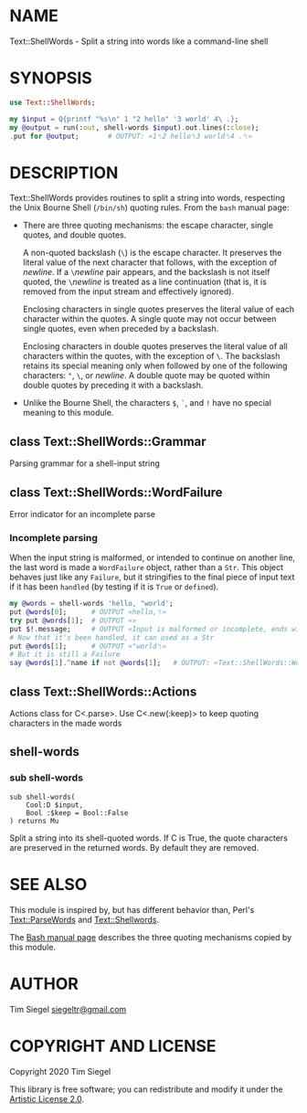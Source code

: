 NAME
====

Text::ShellWords - Split a string into words like a command-line shell

SYNOPSIS
========

```raku
use Text::ShellWords;

my $input = Q{printf "%s\n" 1 "2 hello" '3 world' 4\ .};
my @output = run(:out, shell-words $input).out.lines(:close);
.put for @output;       # OUTPUT: «1␤2 hello␤3 world␤4 .␤»
```

DESCRIPTION
===========

Text::ShellWords provides routines to split a string into words, respecting the Unix Bourne Shell (`/bin/sh`) quoting rules. From the `bash` manual page:

  * There are three quoting mechanisms: the escape character, single quotes, and double quotes.

    A non-quoted backslash (`\`) is the escape character. It preserves the literal value of the next character that follows, with the exception of *newline*. If a `\`*newline* pair appears, and the backslash is not itself quoted, the `\`*newline* is treated as a line continuation (that is, it is removed from the input stream and effectively ignored).

    Enclosing characters in single quotes preserves the literal value of each character within the quotes. A single quote may not occur between single quotes, even when preceded by a backslash.

    Enclosing characters in double quotes preserves the literal value of all characters within the quotes, with the exception of `\`. The backslash retains its special meaning only when followed by one of the following characters: `"`, `\`, or *newline*. A double quote may be quoted within double quotes by preceding it with a backslash.

  * Unlike the Bourne Shell, the characters `$`, `` ` ``, and `!` have no special meaning to this module.

class Text::ShellWords::Grammar
-------------------------------

Parsing grammar for a shell-input string

class Text::ShellWords::WordFailure
-----------------------------------

Error indicator for an incomplete parse

### Incomplete parsing

When the input string is malformed, or intended to continue on another line, the last word is made a `WordFailure` object, rather than a `Str`. This object behaves just like any `Failure`, but it stringifies to the final piece of input text if it has been `handled` (by testing if it is `True` or `defined`).

```raku
my @words = shell-words 'hello, "world';
put @words[0];      # OUTPUT «hello,␤»
try put @words[1];  # OUTPUT «»
put $!.message;     # OUTPUT «Input is malformed or incomplete, ends with '"world'␤»
# Now that it's been handled, it can used as a Str
put @words[1];      # OUTPUT «"world␤»
# But it is still a Failure
say @words[1].^name if not @words[1];   # OUTPUT: «Text::ShellWords::WordFailure␤»
```

class Text::ShellWords::Actions
-------------------------------

Actions class for C<.parse>. Use C<.new(:keep)> to keep quoting characters in the made words

shell-words
-----------

### sub shell-words

```perl6
sub shell-words(
    Cool:D $input,
    Bool :$keep = Bool::False
) returns Mu
```

Split a string into its shell-quoted words. If C<keep> is True, the quote characters are preserved in the returned words. By default they are removed.

SEE ALSO
========

This module is inspired by, but has different behavior than, Perl's [Text::ParseWords](https://metacpan.org/pod/Text::ParseWords) and [Text::Shellwords](https://metacpan.org/pod/Text::Shellwords).

The [Bash manual page](https://www.gnu.org/savannah-checkouts/gnu/bash/manual/bash.html#Quoting) describes the three quoting mechanisms copied by this module.

AUTHOR
======

Tim Siegel <siegeltr@gmail.com>

COPYRIGHT AND LICENSE
=====================

Copyright 2020 Tim Siegel

This library is free software; you can redistribute and modify it under the [Artistic License 2.0](http://www.perlfoundation.org/artistic_license_2_0).

